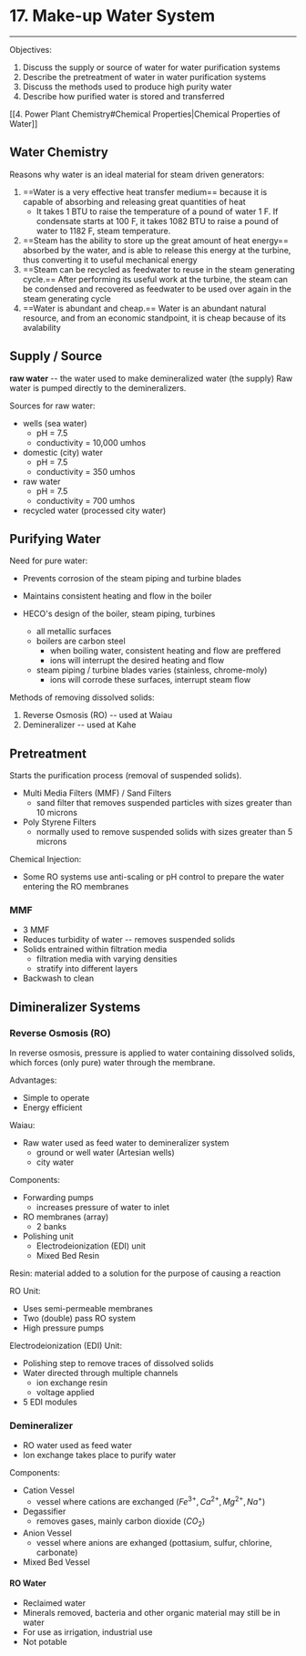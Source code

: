 # 17. Make-up Water System
---

Objectives:
1.	Discuss the supply or source of water for water purification systems
2.	Describe the pretreatment of water in water purification systems
3.	Discuss the methods used to produce high purity water
4.	Describe how purified water is stored and transferred

[[4. Power Plant Chemistry#Chemical Properties|Chemical Properties of Water]]
## Water Chemistry
Reasons why water is an ideal material for steam driven generators:
1.	==Water is a very effective heat transfer medium== because it is capable of absorbing and releasing great quantities of heat
	-	It takes 1 BTU to raise the temperature of a pound of water 1 F. If condensate starts at 100 F, it takes 1082 BTU to raise a pound of water to 1182 F, steam temperature.
2.	==Steam has the ability to store up the great amount of heat energy== absorbed by the water, and is able to release this energy at the turbine, thus converting it to useful mechanical energy
3.	==Steam can be recycled as feedwater to reuse in the steam generating cycle.== After performing its useful work at the turbine, the steam can be condensed and recovered as feedwater to be used over again in the steam generating cycle
4. ==Water is abundant and cheap.== Water is an abundant natural resource, and from an economic standpoint, it is cheap because of its avalability

## Supply / Source
**raw water** -- the water used to make demineralized water (the supply)
Raw water is pumped directly to the demineralizers.

Sources for raw water:
-	wells (sea water)
	-	pH = 7.5
	-	conductivity = 10,000 umhos
-	domestic (city) water
	-	pH = 7.5
	-	conductivity = 350 umhos
-	raw water
	-	pH = 7.5
	-	conductivity = 700 umhos
-	recycled water (processed city water)

## Purifying Water
Need for pure water:
-	Prevents corrosion of the steam piping and turbine blades
-	Maintains consistent heating and flow in the boiler

-	HECO's design of the boiler, steam piping, turbines
	-	all metallic surfaces
	-	boilers are carbon steel
		-	when boiling water, consistent heating and flow are preffered
		-	ions will interrupt the desired heating and flow
	-	steam piping / turbine blades varies (stainless, chrome-moly)
		-	ions will corrode these surfaces, interrupt steam flow

Methods of removing dissolved solids:
1.	Reverse Osmosis (RO) -- used at Waiau
2.	Demineralizer -- used at Kahe

## Pretreatment
Starts the purification process (removal of suspended solids).

-	Multi Media Filters (MMF) / Sand Filters
	-	sand filter that removes suspended particles with sizes greater than 10 microns
-	Poly Styrene Filters
	-	normally used to remove suspended solids with sizes greater than 5 microns
	
Chemical Injection:
-	Some RO systems use anti-scaling or pH control to prepare the water entering the RO membranes

### MMF
-	3 MMF
-	Reduces turbidity of water -- removes suspended solids
-	Solids entrained within filtration media
	-	filtration media with varying densities
	-	stratify into different layers
-	Backwash to clean

## Dimineralizer Systems

### Reverse Osmosis (RO)
In reverse osmosis, pressure is applied to water containing dissolved solids, which forces (only pure) water through the membrane.

Advantages:
-	Simple to operate
-	Energy efficient

Waiau:
-	Raw water used as feed water to demineralizer system
	-	ground or well water (Artesian wells)
	-	city water
	
Components:
-	Forwarding pumps
	-	increases pressure of water to inlet
-	RO membranes (array)
	-	2 banks
-	Polishing unit
	-	Electrodeionization (EDI) unit
	-	Mixed Bed Resin
	
Resin: material added to a solution for the purpose of causing a reaction

RO Unit:
-	Uses semi-permeable membranes
-	Two (double) pass RO system
-	High pressure pumps

Electrodeionization (EDI) Unit:
-	Polishing step to remove traces of dissolved solids
-	Water directed through multiple channels
	-	ion exchange resin
	-	voltage applied
-	5 EDI modules
### Demineralizer
-	RO water used as feed water
-	Ion exchange takes place to purify water

Components:
-	Cation Vessel
	-	vessel where cations are exchanged ($Fe^{3+}, Ca^{2+}, Mg^{2+}, Na^{+}$)
-	Degassifier
	-	removes gases, mainly carbon dioxide ($CO_{2}$)
-	Anion Vessel
	-	vessel where anions are exhanged (pottasium, sulfur, chlorine, carbonate)
-	Mixed Bed Vessel

#### RO Water
-	Reclaimed water
-	Minerals removed, bacteria and other organic material may still be in water
-	For use as irrigation, industrial use
-	Not potable




